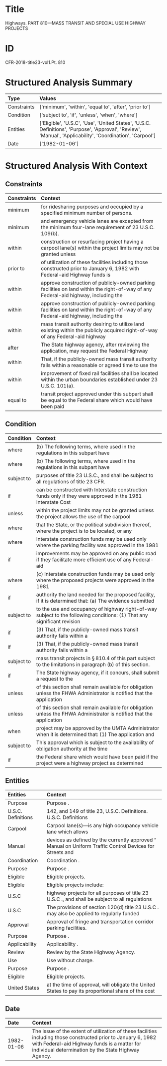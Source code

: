# Title

 Highways. PART 810—MASS TRANSIT AND SPECIAL USE HIGHWAY PROJECTS


# ID

 CFR-2018-title23-vol1.Pt. 810


# Structured Analysis Summary

| Type        | Values                                                                                                                                                     |
|:------------|:-----------------------------------------------------------------------------------------------------------------------------------------------------------|
| Constraints | ['minimum', 'within', 'equal to', 'after', 'prior to']                                                                                                     |
| Condition   | ['subject to', 'if', 'unless', 'when', 'where']                                                                                                            |
| Entities    | ['Eligible', 'U.S.C', 'Use', 'United States', 'U.S.C. Definitions', 'Purpose', 'Approval', 'Review', 'Manual', 'Applicability', 'Coordination', 'Carpool'] |
| Date        | ['1982-01-06']                                                                                                                                             |


# Structured Analysis With Context

 


## Constraints

| Constraints   | Context                                                                                                                             |
|:--------------|:------------------------------------------------------------------------------------------------------------------------------------|
| minimum       | for ridesharing purposes and occupied by a specified minimum  number of persons.                                                    |
| minimum       | and emergency vehicle lanes are excepted from the minimum  four-lane requirement of 23 U.S.C. 109(b).                               |
| within        | construction or resurfacing project having a carpool lane(s) within the project limits may not be granted unless                    |
| prior to      | of utilization of these facilities including those constructed prior to January 6, 1982 with Federal-aid Highway funds is           |
| within        | approve construction of publicly-owned parking facilities on land within the right-of-way of any Federal-aid highway, including the |
| within        | approve construction of publicly-owned parking facilities on land within the right-of-way of any Federal-aid highway, including the |
| within        | mass transit authority desiring to utilize land existing within the publicly acquired right-of-way of any Federal-aid highway       |
| after         | The State highway agency,  after reviewing the application, may request the Federal Highway                                         |
| within        | That, if the publicly-owned mass transit authority fails within a reasonable or agreed time to use the                              |
| within        | improvement of fixed rail facilities shall be located within  the urban boundaries established under 23 U.S.C. 101(a).              |
| equal to      | transit project approved under this subpart shall be equal to the Federal share which would have been paid                          |


## Condition

| Condition   | Context                                                                                                                 |
|:------------|:------------------------------------------------------------------------------------------------------------------------|
| where       | (b) The following terms,  where used in the regulations in this subpart have                                            |
| where       | (b) The following terms,  where used in the regulations in this subpart have                                            |
| subject to  | purposes of title 23 U.S.C., and shall be subject to  all regulations of title 23 CFR.                                  |
| if          | can be constructed with Interstate construction funds only if they were approved in the 1981 Interstate Cost            |
| unless      | within the project limits may not be granted unless the project allows the use of the carpool                           |
| where       | that the State, or the political subdivision thereof, where the project is to be located, or any                        |
| where       | Interstate construction funds may be used only  where the parking facility was approved in the 1981                     |
| if          | improvements may be approved on any public road if they facilitate more efficient use of any Federal-aid                |
| where       | (c) Interstate construction funds may be used only  where the proposed projects were approved in the 1981               |
| if          | authority the land needed for the proposed facility, if it is determined that: (a) The evidence submitted               |
| subject to  | to the use and occupancy of highway right-of-way subject to the following conditions: (1) That any significant revision |
| if          | (3) That,  if the publicly-owned mass transit authority fails within a                                                  |
| if          | (3) That,  if the publicly-owned mass transit authority fails within a                                                  |
| subject to  | mass transit projects in &#167;&#8201;810.4 of this part subject to  the limitations in paragraph (b) of this section.  |
| if          | The State highway agency,  if it concurs, shall submit a request to the                                                 |
| unless      | of this section shall remain available for obligation unless the FHWA Administrator is notified that the application    |
| unless      | of this section shall remain available for obligation unless the FHWA Administrator is notified that the application    |
| when        | project may be approved by the UMTA Administrator when it is determined that: (1) The application and                   |
| subject to  | This approval which is  subject to the availability of obligation authority at the time                                 |
| if          | the Federal share which would have been paid if the project were a highway project as determined                        |


## Entities

| Entities           | Context                                                                                                        |
|:-------------------|:---------------------------------------------------------------------------------------------------------------|
| Purpose            | Purpose .                                                                                                      |
| U.S.C. Definitions | 142, and 149 of title 23, U.S.C. Definitions. U.S.C. Definitions                                               |
| Carpool            | Carpool lane(s)&#8212;is any high occupancy vehicle lane which allows                                          |
| Manual             | devices as defined by the currently approved &#8220; Manual on Uniform Traffic Control Devices for Streets and |
| Coordination       | Coordination .                                                                                                 |
| Purpose            | Purpose .                                                                                                      |
| Eligible           | Eligible  projects.                                                                                            |
| Eligible           | Eligible  projects include:                                                                                    |
| U.S.C              | highway projects for all purposes of title 23 U.S.C ., and shall be subject to all regulations                 |
| U.S.C              | The provisions of section 120(d) title 23  U.S.C . may also be applied to regularly funded                     |
| Approval           | Approval  of fringe and transportation corridor parking facilities.                                            |
| Purpose            | Purpose .                                                                                                      |
| Applicability      | Applicability .                                                                                                |
| Review             | Review  by the State Highway Agency.                                                                           |
| Use                | Use  without charge.                                                                                           |
| Purpose            | Purpose .                                                                                                      |
| Eligible           | Eligible  projects.                                                                                            |
| United States      | at the time of approval, will obligate the United States to pay its proportional share of the cost             |


## Date

| Date       | Context                                                                                                                                                                                                              |
|:-----------|:---------------------------------------------------------------------------------------------------------------------------------------------------------------------------------------------------------------------|
| 1982-01-06 | The issue of the extent of utilization of these facilities including those constructed prior to January 6, 1982 with Federal-aid Highway funds is a matter for individual determination by the State Highway Agency. |


